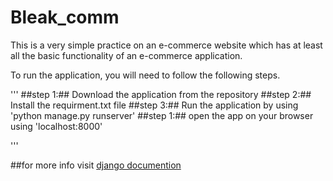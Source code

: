 # Bleak_comm

This is a very simple practice on an e-commerce website which has at least all the basic functionality of an e-commerce application.

To run the application, you will need to follow the following steps.

'''
##step 1:## Download the application from the repository
##step 2:## Install the requirment.txt file
##step 3:## Run the application by using 'python manage.py runserver'
##step 1:## open the app on your browser using 'localhost:8000'

'''

##for more info visit [django documention](https://docs.djangoproject.com/en/dev/)
